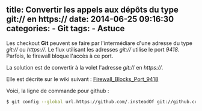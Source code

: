 title: Convertir les appels aux dépôts du type git:// en https://
date: 2014-06-25 09:16:30
categories:
	- Git
tags:
    - Astuce
---

Les checkout **Git** peuvent se faire par l'intermédiare d'une adresse du type *git://* ou *https://*.
Le flux utilisant les adresses *git://* utilise le port *9418*.
Parfois, le firewall bloque l'accès à ce port.

La solution est de convertir à la volet l'adresse *git:/*/ en *https://*.

Elle est décrite sur le wiki suivant : [Firewall_Blocks_Port_9418](http://http://www.itk.org/Wiki/Git/Trouble#Firewall_Blocks_Port_9418)

Voici, la ligne de commande pour github :
``` bash
$ git config --global url.https://github.com/.insteadOf git://github.com/
```